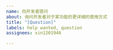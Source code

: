 ```yaml
---
name: 向开发者提问
about: 询问开发者对于某功能的更详细的使用方式
title: "[Question]"
labels: help wanted, question
assignees: xin1201946

---
```



